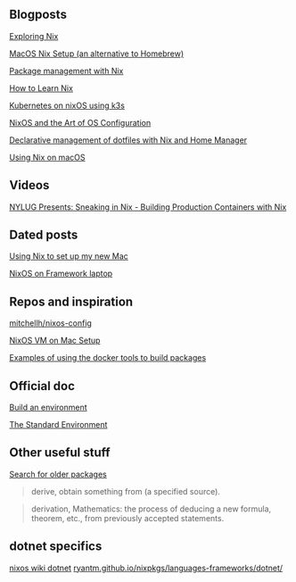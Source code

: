 ## Blogposts

[Exploring Nix](https://thewagner.net/blog/2020/04/30/exploring-nix/)

[MacOS Nix Setup (an alternative to Homebrew)](https://wickedchicken.github.io/post/macos-nix-setup/)

[Package management with Nix](https://matthisk.com/nix-for-reproducible-development-environments/)

[How to Learn Nix](https://ianthehenry.com/posts/how-to-learn-nix/introduction/)

[Kubernetes on nixOS using k3s](https://aditsachde.com/posts/k3s-nix-p1/)

[NixOS and the Art of OS Configuration](https://www.rousette.org.uk/archives/nixos-and-the-art-of-os-configuration/)

[Declarative management of dotfiles with Nix and Home Manager](https://www.bekk.christmas/post/2021/16/dotfiles-with-nix-and-home-manager)

[Using Nix on macOS](https://checkoway.net/musings/nix/)

## Videos

[NYLUG Presents: Sneaking in Nix - Building Production Containers with Nix](https://www.youtube.com/watch?v=pfIDYQ36X0k)

## Dated posts

[Using Nix to set up my new Mac](https://adrianhesketh.com/2020/07/03/mac-setup-with-nix-darwin/)

[NixOS on Framework laptop](http://kvark.github.io/linux/framework/2021/10/17/framework-nixos.html)

## Repos and inspiration

[mitchellh/nixos-config](https://github.com/mitchellh/nixos-config)

[NixOS VM on Mac Setup](https://www.youtube.com/watch?v=ubDMLoWz76U)

[Examples of using the docker tools to build packages](https://github.com/NixOS/nixpkgs/blob/master/pkgs/build-support/docker/examples.nix)

## Official doc

[Build an environment](https://nixos.org/manual/nixpkgs/stable/#sec-building-environment)

[The Standard Environment](https://nixos.org/manual/nixpkgs/stable/#chap-stdenv)

## Other useful stuff

[Search for older packages](https://github.com/lazamar/nix-package-versions)

>derive, obtain something from (a specified source).

>derivation, Mathematics:
the process of deducing a new formula, theorem, etc., from previously accepted statements.

## dotnet specifics

[nixos wiki dotnet](https://ryantm.github.io/nixpkgs/languages-frameworks/dotnet/)
[ryantm.github.io/nixpkgs/languages-frameworks/dotnet/](https://ryantm.github.io/nixpkgs/languages-frameworks/dotnet/)
